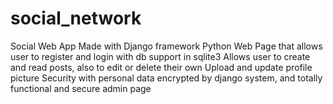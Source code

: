 # social_network
Social Web App
Made with Django framework Python
Web Page that allows user to register and login with db support in sqlite3
Allows user to create and read posts, also to edit or delete their own
Upload and update profile picture
Security with personal data encrypted by django system, and totally functional and secure admin page
